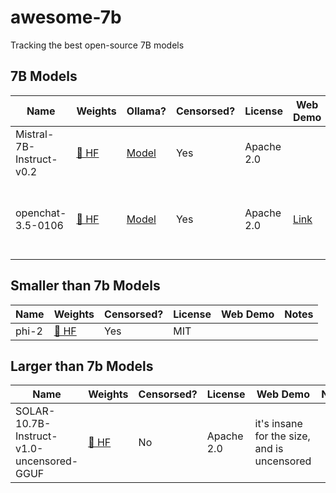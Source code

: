 # awesome-7b
Tracking the best open-source 7B models

## 7B Models 

| Name | Weights | Ollama? | Censorsed?  | License | Web Demo | Notes
|---|---|---|---|---|---|---|
| Mistral-7B-Instruct-v0.2 | [🤗 HF](https://huggingface.co/mistralai/Mistral-7B-Instruct-v0.2) | [Model](https://ollama.com/library/mistral) | Yes | Apache 2.0 | | Best all-round performance
| openchat-3.5-0106 | [🤗 HF](https://huggingface.co/openchat/openchat-3.5-0106) | [Model](https://ollama.com/library/openchat) | Yes | Apache 2.0 | [Link](https://openchat.team) | It is almost on the same level as ChatGPT 3.5 for general use!


## Smaller than 7b Models

| Name | Weights | Censorsed? | License | Web Demo | Notes
|---|---|---|---|---|---|
| phi-2 | [🤗 HF](https://huggingface.co/microsoft/phi-2) | Yes | MIT |

## Larger than 7b Models

| Name | Weights | Censorsed? | License | Web Demo | Notes
|---|---|---|---|---|---|
| SOLAR-10.7B-Instruct-v1.0-uncensored-GGUF | [🤗 HF](https://huggingface.co/microsoft/phi-2) | No | Apache 2.0 | it's insane for the size, and is uncensored
